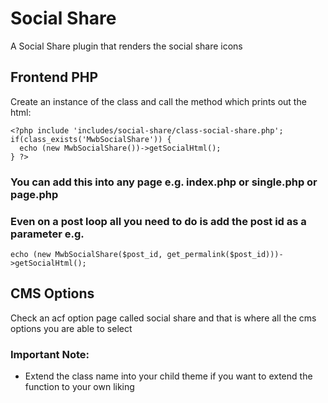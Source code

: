 # Social Share
A Social Share plugin that renders the social share icons

## Frontend PHP
Create an instance of the class and call the method which prints out the html:

```
<?php include 'includes/social-share/class-social-share.php';
if(class_exists('MwbSocialShare')) {
  echo (new MwbSocialShare())->getSocialHtml();
} ?>
```

### You can add this into any page e.g. index.php or single.php or page.php
### Even on a post loop all you need to do is add the post id as a parameter e.g.

```
echo (new MwbSocialShare($post_id, get_permalink($post_id)))->getSocialHtml();
```

## CMS Options
Check an acf option page called social share and that is where all the cms options you are able to select

### Important Note:
* Extend the class name into your child theme if you want to extend the function to your own liking